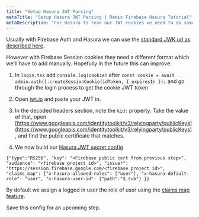 ```yaml
---
title: "Setup Hasura JWT Parsing"
metaTitle: "Setup Hasura JWT Parsing | Remix Firebase Hasura Tutorial"
metaDescription: "For Hasura to read our JWT cookies we need to do some setup"
---
```


Usually with Firebase Auth and Hasura we can use the [standard JWK url as described here](https://hasura.io/docs/latest/graphql/core/auth/authentication/jwt.html#firebase).

However with Firebase Session cookies they need a different format which we'll have to add manually. Hopefully in the future this can improve.

1. In `login.tsx` add `console.log(cookie)` after `const cookie = await admin.auth().createSessionCookie(idToken, { expiresIn });` and go through the login process to get the cookie JWT token

1. Open [jwt.io](https://jwt.io/) and paste your JWT in.

1. In the decoded headers section, note the `kid:` property. Take the value of that, open [https://www.googleapis.com/identitytoolkit/v3/relyingparty/publicKeys](https://www.googleapis.com/identitytoolkit/v3/relyingparty/publicKeys), and find the public certificate that matches.

1. We now build our [Hasura JWT secret config](https://hasura.io/docs/latest/graphql/core/auth/authentication/jwt.html#configuring-jwt-mode)

`{"type":"RS256", "key": "<Firebase public cert from previous step>", "audience": "<firebase project id>", "issuer": "https://session.firebase.google.com/<firebase project id>", "claims_map": {"x-hasura-allowed-roles": ["user"], "x-hasura-default-role": "user", "x-hasura-user-id": {"path":"$.sub"} }}`

By default we assign a logged in user the role of user using the [claims map feature](https://hasura.io/docs/latest/graphql/core/auth/authentication/jwt.html#claims-map).

Save this config for an upcoming step.
